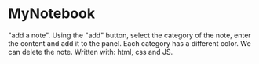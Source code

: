 # MyNotebook
 "add a note". Using the "add" button, select the category of the note, enter the content and add it to the panel. Each category has a different color. We can delete the note. Written with: html, css and JS.
